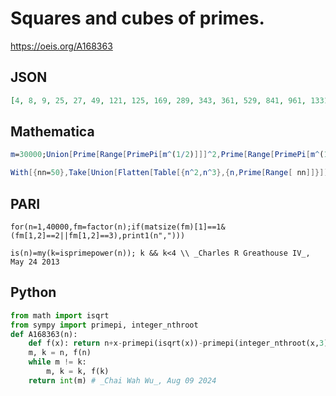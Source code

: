 # Squares and cubes of primes\.
https://oeis.org/A168363
## JSON
```JSON
[4, 8, 9, 25, 27, 49, 121, 125, 169, 289, 343, 361, 529, 841, 961, 1331, 1369, 1681, 1849, 2197, 2209, 2809, 3481, 3721, 4489, 4913, 5041, 5329, 6241, 6859, 6889, 7921, 9409, 10201, 10609, 11449, 11881, 12167, 12769, 16129, 17161, 18769, 19321, 22201]
```
## Mathematica
```Mathematica
m=30000;Union[Prime[Range[PrimePi[m^(1/2)]]]^2,Prime[Range[PrimePi[m^(1/3)]]]^3] (* _Vladimir Joseph Stephan Orlovsky_, Apr 11 2011 *)
```
```Mathematica
With[{nn=50},Take[Union[Flatten[Table[{n^2,n^3},{n,Prime[Range[ nn]]}]]],nn]] (* _Harvey P. Dale_, Feb 26 2015 *)
```
## PARI
```PARI
for(n=1,40000,fm=factor(n);if(matsize(fm)[1]==1&(fm[1,2]==2||fm[1,2]==3),print1(n",")))
```
```PARI
is(n)=my(k=isprimepower(n)); k && k<4 \\ _Charles R Greathouse IV_, May 24 2013
```
## Python
```Python
from math import isqrt
from sympy import primepi, integer_nthroot
def A168363(n):
    def f(x): return n+x-primepi(isqrt(x))-primepi(integer_nthroot(x,3)[0])
    m, k = n, f(n)
    while m != k:
        m, k = k, f(k)
    return int(m) # _Chai Wah Wu_, Aug 09 2024
```
